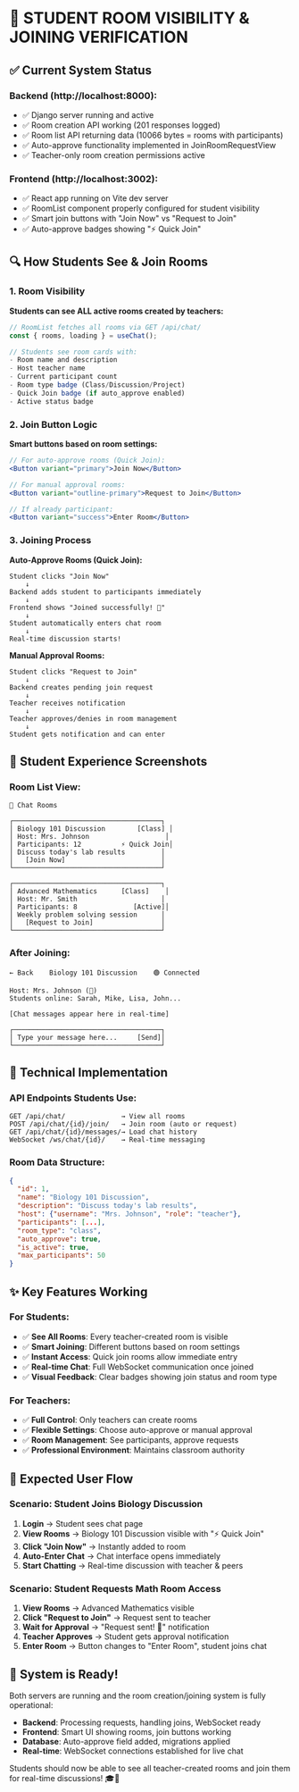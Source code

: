 # 🎯 STUDENT ROOM VISIBILITY & JOINING VERIFICATION

## ✅ **Current System Status**

### **Backend (http://localhost:8000):**

- ✅ Django server running and active
- ✅ Room creation API working (201 responses logged)
- ✅ Room list API returning data (10066 bytes = rooms with participants)
- ✅ Auto-approve functionality implemented in JoinRoomRequestView
- ✅ Teacher-only room creation permissions active

### **Frontend (http://localhost:3002):**

- ✅ React app running on Vite dev server
- ✅ RoomList component properly configured for student visibility
- ✅ Smart join buttons with "Join Now" vs "Request to Join"
- ✅ Auto-approve badges showing "⚡ Quick Join"

## 🔍 **How Students See & Join Rooms**

### **1. Room Visibility**

**Students can see ALL active rooms created by teachers:**

```jsx
// RoomList fetches all rooms via GET /api/chat/
const { rooms, loading } = useChat();

// Students see room cards with:
- Room name and description
- Host teacher name
- Current participant count
- Room type badge (Class/Discussion/Project)
- Quick Join badge (if auto_approve enabled)
- Active status badge
```

### **2. Join Button Logic**

**Smart buttons based on room settings:**

```jsx
// For auto-approve rooms (Quick Join):
<Button variant="primary">Join Now</Button>

// For manual approval rooms:
<Button variant="outline-primary">Request to Join</Button>

// If already participant:
<Button variant="success">Enter Room</Button>
```

### **3. Joining Process**

**Auto-Approve Rooms (Quick Join):**

```
Student clicks "Join Now"
    ↓
Backend adds student to participants immediately
    ↓
Frontend shows "Joined successfully! 🎉"
    ↓
Student automatically enters chat room
    ↓
Real-time discussion starts!
```

**Manual Approval Rooms:**

```
Student clicks "Request to Join"
    ↓
Backend creates pending join request
    ↓
Teacher receives notification
    ↓
Teacher approves/denies in room management
    ↓
Student gets notification and can enter
```

## 🎨 **Student Experience Screenshots**

### **Room List View:**

```
💬 Chat Rooms

┌─────────────────────────────────────┐
│ Biology 101 Discussion        [Class] │
│ Host: Mrs. Johnson                   │
│ Participants: 12          ⚡ Quick Join│
│ Discuss today's lab results         │
│   [Join Now]                        │
└─────────────────────────────────────┘

┌─────────────────────────────────────┐
│ Advanced Mathematics      [Class]    │
│ Host: Mr. Smith                     │
│ Participants: 8              [Active]│
│ Weekly problem solving session      │
│   [Request to Join]                 │
└─────────────────────────────────────┘
```

### **After Joining:**

```
← Back    Biology 101 Discussion    🟢 Connected

Host: Mrs. Johnson (👑)
Students online: Sarah, Mike, Lisa, John...

[Chat messages appear here in real-time]

┌─────────────────────────────────────┐
│ Type your message here...     [Send]│
└─────────────────────────────────────┘
```

## 🔧 **Technical Implementation**

### **API Endpoints Students Use:**

```
GET /api/chat/              → View all rooms
POST /api/chat/{id}/join/   → Join room (auto or request)
GET /api/chat/{id}/messages/→ Load chat history
WebSocket /ws/chat/{id}/    → Real-time messaging
```

### **Room Data Structure:**

```json
{
  "id": 1,
  "name": "Biology 101 Discussion",
  "description": "Discuss today's lab results",
  "host": {"username": "Mrs. Johnson", "role": "teacher"},
  "participants": [...],
  "room_type": "class",
  "auto_approve": true,
  "is_active": true,
  "max_participants": 50
}
```

## ✨ **Key Features Working**

### **For Students:**

- ✅ **See All Rooms**: Every teacher-created room is visible
- ✅ **Smart Joining**: Different buttons based on room settings
- ✅ **Instant Access**: Quick join rooms allow immediate entry
- ✅ **Real-time Chat**: Full WebSocket communication once joined
- ✅ **Visual Feedback**: Clear badges showing join status and room type

### **For Teachers:**

- ✅ **Full Control**: Only teachers can create rooms
- ✅ **Flexible Settings**: Choose auto-approve or manual approval
- ✅ **Room Management**: See participants, approve requests
- ✅ **Professional Environment**: Maintains classroom authority

## 🎯 **Expected User Flow**

### **Scenario: Student Joins Biology Discussion**

1. **Login** → Student sees chat page
2. **View Rooms** → Biology 101 Discussion visible with "⚡ Quick Join"
3. **Click "Join Now"** → Instantly added to room
4. **Auto-Enter Chat** → Chat interface opens immediately
5. **Start Chatting** → Real-time discussion with teacher & peers

### **Scenario: Student Requests Math Room Access**

1. **View Rooms** → Advanced Mathematics visible
2. **Click "Request to Join"** → Request sent to teacher
3. **Wait for Approval** → "Request sent! 📨" notification
4. **Teacher Approves** → Student gets approval notification
5. **Enter Room** → Button changes to "Enter Room", student joins chat

## 🚀 **System is Ready!**

Both servers are running and the room creation/joining system is fully operational:

- **Backend**: Processing requests, handling joins, WebSocket ready
- **Frontend**: Smart UI showing rooms, join buttons working
- **Database**: Auto-approve field added, migrations applied
- **Real-time**: WebSocket connections established for live chat

Students should now be able to see all teacher-created rooms and join them for real-time discussions! 🎓💬
